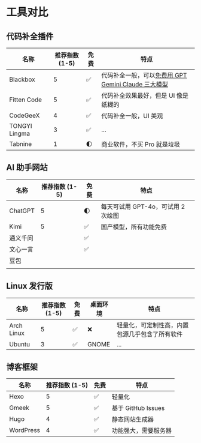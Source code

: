 # 工具对比

## 代码补全插件

| 名称          | 推荐指数 (1-5) | 免费 | 特点                                                                            |
| ------------- | -------------- | ---- | ------------------------------------------------------------------------------- |
| Blackbox      | 5              | ✅   | 代码补全一般，可以[免费用 GPT Gemini Claude 三大模型](https://www.blackbox.ai/) |
| Fitten Code   | 5              | ✅   | 代码补全效果最好，但是 UI 像是纸糊的                                            |
| CodeGeeX      | 4              | ✅   | 代码补全一般，UI 美观                                                           |
| TONGYI Lingma | 3              | ✅   | ...                                                                             |
| Tabnine       | 1              | 🌓   | 商业软件，不买 Pro 就是垃圾                                                     |

## AI 助手网站

| 名称    | 推荐指数 (1-5) | 免费 | 特点                               |
| ------- | -------------- | ---- | ---------------------------------- |
| ChatGPT | 5              | 🌓   | 每天可试用 GPT-4o，可试用 2 次绘图 |
| Kimi    | 5              | ✅   | 国产模型，所有功能免费             |
| 通义千问 |  | ✅ |  |
| 文心一言 |  | ✅ |                                    |
| 豆包 |  |  |                                    |
|  |  |  |                                    |

## Linux 发行版

| 名称       | 推荐指数 (1-5) | 免费 | 桌面环境 | 特点                                           |
| ---------- | -------------- | ---- | -------- | ---------------------------------------------- |
| Arch Linux | 5              | ✅   | ❌       | 轻量化，可定制性高，内置包源几乎包含了所有软件 |
| Ubuntu     | 3              | ✅   | GNOME    | ...                                            |

## 博客框架

| 名称      | 推荐指数 (1-5) | 免费 | 特点                 |
| --------- | -------------- | ---- | -------------------- |
| Hexo      | 5              | ✅   | 轻量化               |
| Gmeek     | 5              | ✅   | 基于 GitHub Issues   |
| Hugo      | 4              | ✅   | 静态网站生成器       |
| WordPress | 4              | ✅   | 功能强大，需要服务器 |
